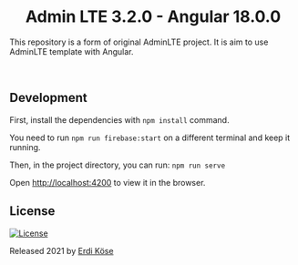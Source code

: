 <h1 align="center">Admin LTE 3.2.0 - Angular 18.0.0</h1>

<p>
  This repository is a form of original AdminLTE project. It is aim to use AdminLTE template with Angular.
</p>
<br>

## Development

First, install the dependencies with `npm install` command.

You need to run `npm run firebase:start` on a different terminal and keep it running.

Then, in the project directory, you can run: `npm run serve`

Open [http://localhost:4200](http://localhost:4200) to view it in the browser.

## License

[![License](https://img.shields.io/github/license/erdkse/adminlte-3-angular.svg)](/LICENSE)

Released 2021 by [Erdi Köse](https://erdkse.com)

